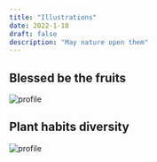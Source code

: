 ```yaml
---
title: "Illustrations"
date: 2022-1-18
draft: false
description: "May nature open them"
---
```


## Blessed be the fruits

![profile](/img/Strawberry.PNG)

## Plant habits diversity

![profile](/img/PlantHabit.png)
